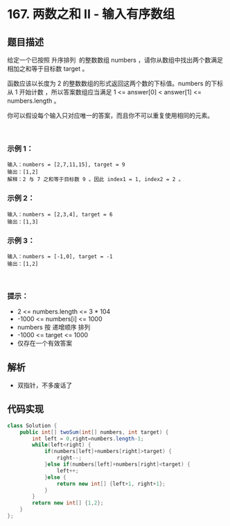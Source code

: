 # 167. 两数之和 II - 输入有序数组

## 题目描述
给定一个已按照 升序排列  的整数数组 numbers ，请你从数组中找出两个数满足相加之和等于目标数 target 。

函数应该以长度为 2 的整数数组的形式返回这两个数的下标值。numbers 的下标 从 1 开始计数 ，所以答案数组应当满足 1 <= answer[0] < answer[1] <= numbers.length 。

你可以假设每个输入只对应唯一的答案，而且你不可以重复使用相同的元素。

 
### 示例 1：
```
输入：numbers = [2,7,11,15], target = 9
输出：[1,2]
解释：2 与 7 之和等于目标数 9 。因此 index1 = 1, index2 = 2 。
```
### 示例 2：
```
输入：numbers = [2,3,4], target = 6
输出：[1,3]
```
### 示例 3：
```
输入：numbers = [-1,0], target = -1
输出：[1,2]
```
 

### 提示：

 - 2 <= numbers.length <= 3 * 104
 - -1000 <= numbers[i] <= 1000
 - numbers 按 递增顺序 排列
 - -1000 <= target <= 1000
 - 仅存在一个有效答案

## 解析
- 双指针，不多废话了



## 代码实现
```Java
class Solution {
    public int[] twoSum(int[] numbers, int target) {
        int left = 0,right=numbers.length-1;
		while(left<right) {
			if(numbers[left]+numbers[right]>target) {
				right--;
			}else if(numbers[left]+numbers[right]<target) {
				left++;
			}else {
				return new int[] {left+1, right+1};
			}
		}
		return new int[] {1,2};
    }
};
```